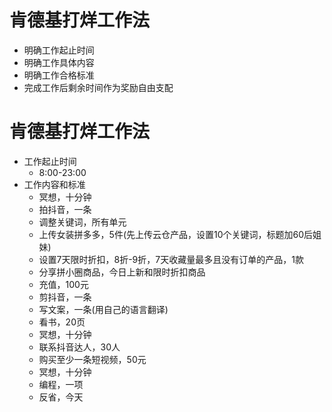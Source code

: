 # 肯德基打烊工作法

 - 明确工作起止时间
 - 明确工作具体内容
 - 明确工作合格标准
 - 完成工作后剩余时间作为奖励自由支配

# 肯德基打烊工作法

- 工作起止时间
  - 8:00-23:00
- 工作内容和标准
  - 冥想，十分钟
  - 拍抖音，一条
  - 调整关键词，所有单元
  - 上传女装拼多多，5件(先上传云仓产品，设置10个关键词，标题加60后姐妹)
  - 设置7天限时折扣，8折-9折，7天收藏量最多且没有订单的产品，1款
  - 分享拼小圈商品，今日上新和限时折扣商品
  - 充值，100元
  - 剪抖音，一条
  - 写文案，一条(用自己的语言翻译)
  - 看书，20页
  - 冥想，十分钟
  - 联系抖音达人，30人
  - 购买至少一条短视频，50元
  - 冥想，十分钟
  - 编程，一项
  - 反省，今天
